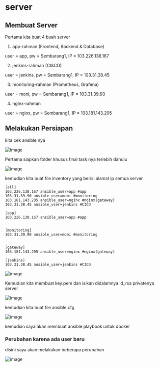 # server

## Membuat Server

Pertama kita buat 4 buah server

1. app-rahman (Frontend, Backend & Database)

user = app, pw = Sembarang1, IP = 103.226.138.167

2. jenkins-rahman (CI&CD)

user = jenkins, pw = Sembarang1, IP = 103.31.38.45

3. monitoring-rahman (Prometheus, Grafena)

user = moni, pw = Sembarang1, IP = 103.31.39.90

4. nginx-rahman 

user = nginx, pw = Sembarang1, IP = 103.181.143.205

## Melakukan Persiapan 

kita cek ansible nya

![image](https://user-images.githubusercontent.com/99697182/176092311-fe03256f-3b08-4209-be36-bb13a08a542b.png)

Pertama siapkan folder khusus final task nya terlebih dahulu

![image](https://user-images.githubusercontent.com/99697182/176055065-a8fd69f4-9f8a-400f-83bb-a025b4456597.png)

kemudian kita buat file inventory yang berisi alamat ip semua server 

```
[all]
103.226.138.167 ansible_user=app #app
103.31.39.90 ansible_user=moni #monitoring
103.181.143.205 ansible_user=nginx #nginx(gateway)
103.31.38.45 ansible_user=jenkins #CICD

[app]
103.226.138.167 ansible_user=app #app


[monitoring]
103.31.39.90 ansible_user=moni #monitoring


[gateway]
103.181.143.205 ansible_user=nginx #nginx(gateway)

[jenkins]
103.31.38.45 ansible_user=jenkins #CICD

```

![image](https://user-images.githubusercontent.com/99697182/176057425-f2ad9248-0680-4bf7-9173-8c0ae23b31f3.png)

Kemudian kita membuat key.pem dan isikan didalamnya id_rsa privatenya server

![image](https://user-images.githubusercontent.com/99697182/176090962-12893901-f684-47f9-9f66-431f34855c26.png)

kemudian kita buat file ansible.cfg 

![image](https://user-images.githubusercontent.com/99697182/176091156-f77b83ac-2121-4c50-88e6-9797beab005a.png)

kemudian saya akan membuat ansible playbook untuk docker

### Perubahan karena ada user baru

disini saya akan melakukan beberapa perubahan

![image](https://user-images.githubusercontent.com/99697182/176161883-8d15d1f7-ce0b-4700-8555-19f40504091f.png)











